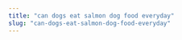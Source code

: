 ```yaml
---
title: "can dogs eat salmon dog food everyday"
slug: "can-dogs-eat-salmon-dog-food-everyday"
---
```


